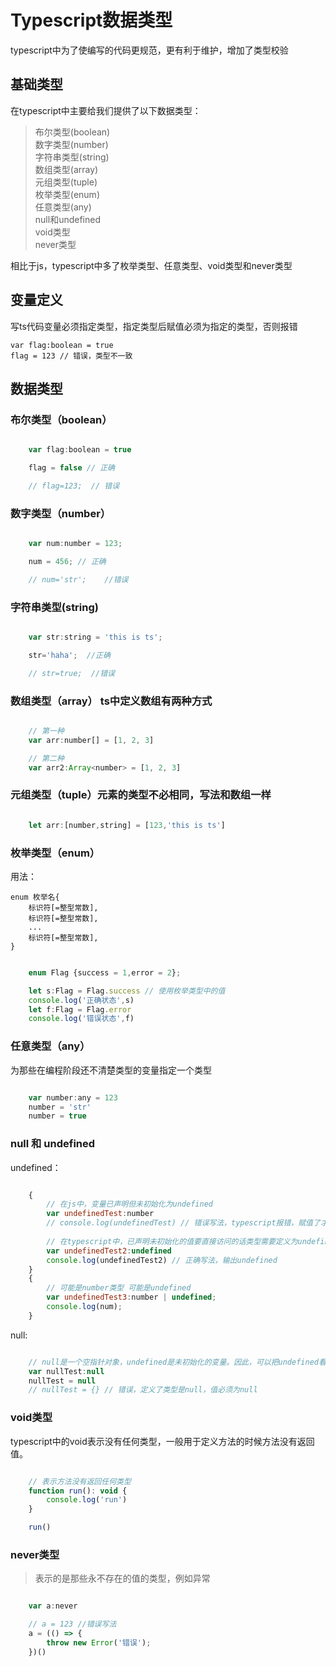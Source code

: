 # Typescript数据类型  

typescript中为了使编写的代码更规范，更有利于维护，增加了类型校验  

## 基础类型

在typescript中主要给我们提供了以下数据类型：

> 布尔类型(boolean)  
> 数字类型(number)  
> 字符串类型(string)  
> 数组类型(array)  
> 元组类型(tuple)  
> 枚举类型(enum)  
> 任意类型(any)  
> null和undefined  
> void类型  
> never类型

相比于js，typescript中多了枚举类型、任意类型、void类型和never类型

## 变量定义  

写ts代码变量必须指定类型，指定类型后赋值必须为指定的类型，否则报错

	var flag:boolean = true
	flag = 123 // 错误，类型不一致

## 数据类型

### 布尔类型（boolean）
```js

	var flag:boolean = true

    flag = false // 正确

    // flag=123;  // 错误
```

### 数字类型（number）
```js

	var num:number = 123;

    num = 456; // 正确 

    // num='str';    //错误
```

### 字符串类型(string)
```js

	var str:string = 'this is ts';

    str='haha';  //正确

    // str=true;  //错误
```

### 数组类型（array）  ts中定义数组有两种方式
```js

	// 第一种
    var arr:number[] = [1, 2, 3]

    // 第二种
    var arr2:Array<number> = [1, 2, 3]
```

### 元组类型（tuple）元素的类型不必相同，写法和数组一样
```js

	let arr:[number,string] = [123,'this is ts']
```

### 枚举类型（enum）

用法：

	enum 枚举名{ 
	    标识符[=整型常数], 
	    标识符[=整型常数], 
	    ... 
	    标识符[=整型常数], 
	}

```js

	enum Flag {success = 1,error = 2};

    let s:Flag = Flag.success // 使用枚举类型中的值
    console.log('正确状态',s)
    let f:Flag = Flag.error
    console.log('错误状态',f)
```

### 任意类型（any）

为那些在编程阶段还不清楚类型的变量指定一个类型

```js

	var number:any = 123
    number = 'str'
    number = true
```

### null 和 undefined

undefined：

```js

	{
	    // 在js中，变量已声明但未初始化为undefined
	    var undefinedTest:number
	    // console.log(undefinedTest) // 错误写法，typescript报错，赋值了才正确
	
	    // 在typescript中，已声明未初始化的值要直接访问的话类型需要定义为undefined
	    var undefinedTest2:undefined
	    console.log(undefinedTest2) // 正确写法，输出undefined 
	}
	{
	    // 可能是number类型 可能是undefined
	    var undefinedTest3:number | undefined;
	    console.log(num);
	}
```

null:  
```js

	// null是一个空指针对象，undefined是未初始化的变量。因此，可以把undefined看作是空的变量，而null看作是空的对象
    var nullTest:null
    nullTest = null
    // nullTest = {} // 错误，定义了类型是null，值必须为null
```

### void类型

typescript中的void表示没有任何类型，一般用于定义方法的时候方法没有返回值。

```js

	// 表示方法没有返回任何类型
    function run(): void {
        console.log('run')
    }

    run()
```

### never类型

> 表示的是那些永不存在的值的类型，例如异常  

```js

	var a:never

    // a = 123 //错误写法
    a = (() => {
        throw new Error('错误');
    })()
```